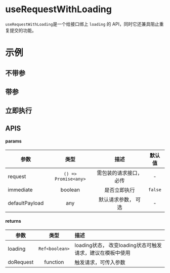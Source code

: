 # useRequestWithLoading

`useRequestWithLoading`是一个给接口绑上 `loading` 的 API，同时它还兼具阻止重复提交的功能。

# 示例

## 不带参

<demo 
  src="./../demo/useRequestWithLoading/DemoWithoutParams.vue"
  title="不带参"
  desc="如果您封装的函数不带参，可以直接使用`loading`控制接口的调用">
</demo>

## 带参

<demo 
  src="./../demo/useRequestWithLoading/DemoWithParams.vue"
  title="带参"
  desc=" 如果您封装的函数需要参数，可以用`doRequest`触发调用">
</demo>

## 立即执行

<demo 
  src="./../demo/useRequestWithLoading/DemoImmediate.vue"
  title="立即执行请求接口"
  desc="通过设置`immediate`可以控制是否立即执行，`defaultPayload`可以给请求接口携带默认参数">
</demo>

## APIS

#### params

| 参数      | 类型          | 描述          | 默认值    |
| ----------|:------------:|:---------------:|:---------:|
|request       | `() => Promise<any>` | 需包装的请求接口，必传 | - |
|immediate     | boolean       | 是否立即执行         | `false` |
|defaultPayload        | any       | 默认请求参数， 可选 | - |

#### returns
| 参数      | 类型          | 描述          |
| ----------|:------------:|:---------------|
|loading    | `Ref<boolean>` | loading状态， 改变loading状态可触发请求，建议在模板中使用 |
|doRequest    | function     |    触发请求，可传入参数        |
